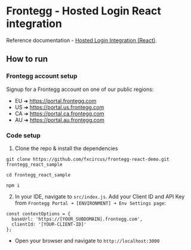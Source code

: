 # Frontegg - Hosted Login React integration

Reference documentation - [Hosted Login Integration (React)](https://docs.frontegg.com/docs/react-hosted-login-guide).

## How to run

### Frontegg account setup
Signup for a Frontegg account on one of our public regions:
- EU ➜ https://portal.frontegg.com
- US ➜ https://portal.us.frontegg.com
- CA ➜ https://portal.ca.frontegg.com
- AU ➜ https://portal.au.frontegg.com

### Code setup

1. Clone the repo & install the dependencies
```
git clone https://github.com/fxcircus/frontegg-react-demo.git frontegg_react_sample

cd frontegg_react_sample

npm i
```

2. In your IDE, navigate to `src/index.js`. Add your Client ID and API Key from `Frontegg Portal ➜ [ENVIRONMENT] ➜ Env Settings page`:

```
const contextOptions = {
  baseUrl: 'https://[YOUR_SUBDOMAIN].frontegg.com',
  clientId: '[YOUR-CLIENT-ID]'
};
```

- Open your browser and navigate to `http://localhost:3000`
